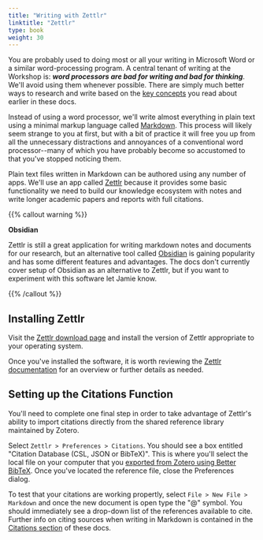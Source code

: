```yaml
---
title: "Writing with Zettlr"
linktitle: "Zettlr"
type: book
weight: 30
---
```


You are probably used to doing most or all your writing in Microsoft Word or a similar word-processing program. A central tenant of writing at the Workshop is: ***word processors are bad for writing and bad for thinking***. We'll avoid using them whenever possible. There are simply much better ways to research and write based on the [key concepts](../../intro/concepts) you read about earlier in these docs.

Instead of using a word processor, we'll write almost everything in plain text using a minimal markup language called [Markdown](../../writing/markdown). This process will likely seem strange to you at first, but with a bit of practice it will free you up from all the unnecessary distractions and annoyances of a conventional word processor--many of which you have probably become so accustomed to that you've stopped noticing them.

Plain text files written in Markdown can be authored using any number of apps. We'll use an app called [Zettlr](https://zettlr.com) because it provides some basic functionality we need to build our knowledge ecosystem with notes and write longer academic papers and reports with full citations.

{{% callout warning %}}

**Obsidian**

Zettlr is still a great application for writing markdown notes and documents for our research, but an alternative tool called [Obsidian](https://obsidian.md) is gaining popularity and has some different features and advantages. The docs don't currently cover setup of Obsidian as an alternative to Zettlr, but if you want to experiment with this software let Jamie know.

{{% /callout %}}

## Installing Zettlr

Visit the [Zettlr download page](https://zettlr.com/download) and install the version of Zettlr appropriate to your operating system. 

Once you've installed the software, it is worth reviewing the [Zettlr documentation](https://docs.zettlr.com/en/) for an overview or further details as needed. 

## Setting up the Citations Function

You'll need to complete one final step in order to take advantage of Zettlr's ability to import citations directly from the shared reference library maintained by Zotero. 

Select ```Zettlr > Preferences > Citations```. You should see a box entitled "Citation Database (CSL, JSON or BibTeX)". This is where you'll select the local file on your computer that you [exported from Zotero using Better BibTeX](../bibtex#initial-export). Once you've located the reference file, close the Preferences dialog.

To test that your citations are working propertly, select ```File > New File > Markdown``` and once the new document is open type the "@" symbol. You should immediately see a drop-down list of the references available to cite. Further info on citing sources when writing in Markdown is contained in the [Citations section](../../writing/citations) of these docs.